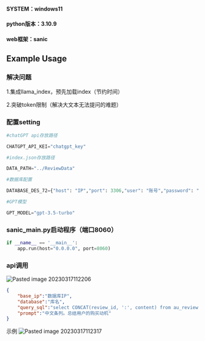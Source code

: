 #### SYSTEM：windows11
#### python版本：3.10.9
#### web框架：sanic

## Example Usage
### 解决问题
1.集成llama_index，预先加载index（节约时间）

2.突破token限制（解决大文本无法提问的难题）

### 配置setting
```python
#chatGPT api存放路径

CHATGPT_API_KEI="chatgpt_key"

#index.json存放路径

DATA_PATH="../ReviewData"

#数据库配置

DATABASE_DES_72={"host": "IP","port": 3306,"user": "账号","password": "密码","db": "库名","autocommit": True}

#GPT模型

GPT_MODEL="gpt-3.5-turbo"
```

### sanic_main.py启动程序（端口8060）
```PYTHON
if __name__ == '__main__':
    app.run(host="0.0.0.0", port=8060)
``` 

### api调用
![Pasted image 20230317112206](https://user-images.githubusercontent.com/41121335/225804978-401396a3-0975-4fd0-b890-95f8bfc490ff.png)


```JSON
{
    "base_ip":"数据库IP",
    "database":"库名",
    "query_sql":"select CONCAT(review_id, ':', content) from au_review limit 0,1000",
    "prompt":"中文条列。总结用户的购买动机"
}
```
示例
![Pasted image 20230317112317](https://user-images.githubusercontent.com/41121335/225805004-faabf624-0ef4-4853-a0d2-5d4a2e8868be.png)

